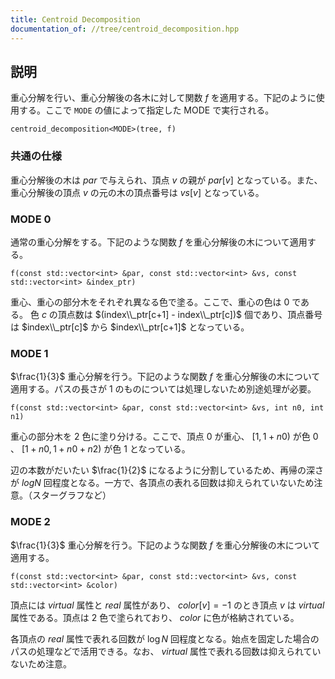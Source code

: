 ```yaml
---
title: Centroid Decomposition
documentation_of: //tree/centroid_decomposition.hpp
---
```


## 説明

重心分解を行い、重心分解後の各木に対して関数 $f$ を適用する。下記のように使用する。ここで `MODE` の値によって指定した MODE で実行される。

```
centroid_decomposition<MODE>(tree, f)
```

### 共通の仕様

重心分解後の木は $par$ で与えられ、頂点 $v$ の親が $par[v]$ となっている。また、重心分解後の頂点 $v$ の元の木の頂点番号は $vs[v]$ となっている。

### MODE 0

通常の重心分解をする。下記のような関数 $f$ を重心分解後の木について適用する。

```
f(const std::vector<int> &par, const std::vector<int> &vs, const std::vector<int> &index_ptr)
```

重心、重心の部分木をそれぞれ異なる色で塗る。ここで、重心の色は $0$ である。
色 $c$ の頂点数は $(index\\_ptr[c+1] - index\\_ptr[c])$ 個であり、頂点番号は $index\\_ptr[c]$ から $index\\_ptr[c+1]$ となっている。

### MODE 1

$\frac{1}{3}$ 重心分解を行う。下記のような関数 $f$ を重心分解後の木について適用する。パスの長さが $1$ のものについては処理しないため別途処理が必要。

```
f(const std::vector<int> &par, const std::vector<int> &vs, int n0, int n1)
```

重心の部分木を $2$ 色に塗り分ける。ここで、頂点 $0$ が重心、 $[1, 1 + n0)$ が色 $0$ 、 $[1 + n0, 1 + n0 + n2)$ が色 $1$ となっている。

辺の本数がだいたい $\frac{1}{2}$ になるように分割しているため、再帰の深さが $log{N}$ 回程度となる。一方で、各頂点の表れる回数は抑えられていないため注意。（スターグラフなど）

### MODE 2

$\frac{1}{3}$ 重心分解を行う。下記のような関数 $f$ を重心分解後の木について適用する。

```
f(const std::vector<int> &par, const std::vector<int> &vs, const std::vector<int> &color)
```

頂点には $virtual$ 属性と $real$ 属性があり、 $color[v] = -1$ のとき頂点 $v$ は $virtual$ 属性である。頂点は $2$ 色で塗られており、 $color$ に色が格納されている。

各頂点の $real$ 属性で表れる回数が $\log{N}$ 回程度となる。始点を固定した場合のパスの処理などで活用できる。なお、 $virtual$ 属性で表れる回数は抑えられていないため注意。
